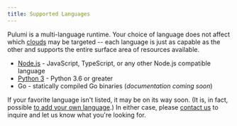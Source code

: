 ```yaml
---
title: Supported Languages
---
```


Pulumi is a multi-language runtime. Your choice of language does not affect which [clouds](clouds.html) may be
targeted -- each language is just as capable as the other and supports the entire surface area of resources available.

* [Node.js](javascript.html) - JavaScript, TypeScript, or any other Node.js compatible language
* [Python 3](python.html) - Python 3.6 or greater
* Go - statically compiled Go binaries (*documentation coming soon*)

If your favorite language isn't listed, it may be on its way soon. (It is, in fact, possible
[to add your own language](faq.html#how-can-i-add-support-for-my-favorite-language).)
In either case, please [contact us](troubleshooting.html) to inquire and let us know what you're looking for.
